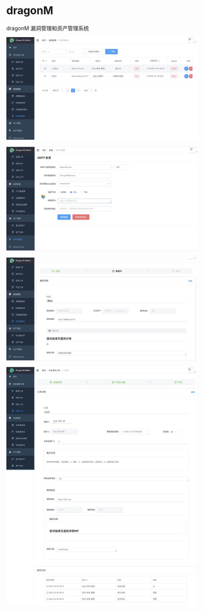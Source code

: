 # dragonM
dragonM 漏洞管理和资产管理系统

![image1](images/1.jpeg)

![image2](images/2.jpeg)

![image3](images/3.jpeg)

![image4](images/4.jpeg)
